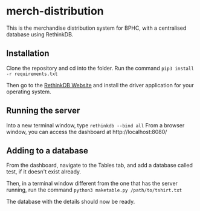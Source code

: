 # merch-distribution

This is the merchandise distribution system for BPHC, with a centralised database using RethinkDB.

## Installation

Clone the repository and cd into the folder.
Run the command `pip3 install -r requirements.txt`

Then go to the [RethinkDB Website](https://www.rethinkdb.com/docs/install/) and install the driver application for your operating system.

## Running the server

Into a new terminal window, type `rethinkdb --bind all`
From a browser window, you can access the dashboard at http://localhost:8080/

## Adding to a database

From the dashboard, navigate to the Tables tab, and add a database called test, if it doesn't exist already.

Then, in a terminal window different from the one that has the server running, run the command `python3 maketable.py /path/to/tshirt.txt`

The database with the details should now be ready.


